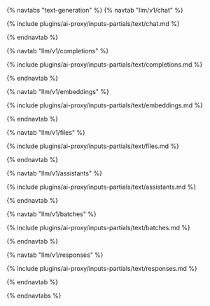 {% navtabs "text-generation" %}
{% navtab "llm/v1/chat" %}

{% include plugins/ai-proxy/inputs-partials/text/chat.md %}

{% endnavtab %}

{% navtab "llm/v1/completions" %}

{% include plugins/ai-proxy/inputs-partials/text/completions.md %}

{% endnavtab %}

{% navtab "llm/v1/embeddings" %}

{% include plugins/ai-proxy/inputs-partials/text/embeddings.md %}

{% endnavtab %}

{% navtab "llm/v1/files" %}

{% include plugins/ai-proxy/inputs-partials/text/files.md %}

{% endnavtab %}

{% navtab "llm/v1/assistants" %}

{% include plugins/ai-proxy/inputs-partials/text/assistants.md %}

{% endnavtab %}

{% navtab "llm/v1/batches" %}

{% include plugins/ai-proxy/inputs-partials/text/batches.md %}

{% endnavtab %}

{% navtab "llm/v1/responses" %}

{% include plugins/ai-proxy/inputs-partials/text/responses.md %}

{% endnavtab %}

{% endnavtabs %}